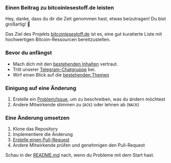 ### Einen Beitrag zu bitcoinlesestoff.de leisten

Hey, danke, dass du dir die Zeit genommen hast, etwas beizutragen! Du bist großartig! 🎉

Das Ziel des Projekts [bitcoinlesestoff.de](https://bitcoinlesestoff.de)
ist es, eine gut kuratierte Liste mit hochwertigen Bitcoin-Ressourcen bereitzustellen.

### Bevor du anfängst

* Mach dich mit den [bestehenden Inhalten](https://bitcoinlesestoff.de) vertraut.
* Tritt unserer [Telegram-Chatgruppe](https://t.me/BitcoinResourcesCom) bei.
* Wirf einen Blick auf die [bestehenden Themen](https://github.com/bitcoin-lesestoff/bitcoin-lesestoff.github.io/issues)

### Einigung auf eine Änderung

1. Erstelle ein [Problem/Issue]([https://github.com/bitcoin-resources/bitcoin-resources.github.io/issues](https://github.com/bitcoin-lesestoff/bitcoin-lesestoff.github.io/issues)), um zu beschreiben, was du ändern möchtest
2. Andere Mitwirkende stimmen zu (`ACK`) oder lehnen ab (`NACK`)

### Eine Änderung umsetzen

1. Klone das Repository
2. Implementiere die Änderung
3. [Erstelle einen Pull-Request](https://github.com/bitcoin-lesestoff/bitcoin-lesestoff.github.io/pulls)
4. Andere Mitwirkende prüfen und genehmigen den Pull-Request

Schau in der [README.md](https://github.com/bitcoin-lesestoff/bitcoin-lesestoff.github.io/blob/master/README.md) nach, wenn du Probleme mit dem Start hast.
